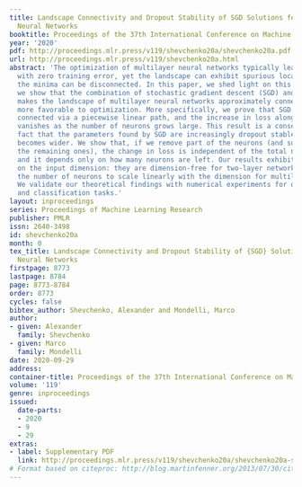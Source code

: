 ```yaml
---
title: Landscape Connectivity and Dropout Stability of SGD Solutions for Over-parameterized
  Neural Networks
booktitle: Proceedings of the 37th International Conference on Machine Learning
year: '2020'
pdf: http://proceedings.mlr.press/v119/shevchenko20a/shevchenko20a.pdf
url: http://proceedings.mlr.press/v119/shevchenko20a.html
abstract: 'The optimization of multilayer neural networks typically leads to a solution
  with zero training error, yet the landscape can exhibit spurious local minima and
  the minima can be disconnected. In this paper, we shed light on this phenomenon:
  we show that the combination of stochastic gradient descent (SGD) and over-parameterization
  makes the landscape of multilayer neural networks approximately connected and thus
  more favorable to optimization. More specifically, we prove that SGD solutions are
  connected via a piecewise linear path, and the increase in loss along this path
  vanishes as the number of neurons grows large. This result is a consequence of the
  fact that the parameters found by SGD are increasingly dropout stable as the network
  becomes wider. We show that, if we remove part of the neurons (and suitably rescale
  the remaining ones), the change in loss is independent of the total number of neurons,
  and it depends only on how many neurons are left. Our results exhibit a mild dependence
  on the input dimension: they are dimension-free for two-layer networks and require
  the number of neurons to scale linearly with the dimension for multilayer networks.
  We validate our theoretical findings with numerical experiments for different architectures
  and classification tasks.'
layout: inproceedings
series: Proceedings of Machine Learning Research
publisher: PMLR
issn: 2640-3498
id: shevchenko20a
month: 0
tex_title: Landscape Connectivity and Dropout Stability of {SGD} Solutions for Over-parameterized
  Neural Networks
firstpage: 8773
lastpage: 8784
page: 8773-8784
order: 8773
cycles: false
bibtex_author: Shevchenko, Alexander and Mondelli, Marco
author:
- given: Alexander
  family: Shevchenko
- given: Marco
  family: Mondelli
date: 2020-09-29
address: 
container-title: Proceedings of the 37th International Conference on Machine Learning
volume: '119'
genre: inproceedings
issued:
  date-parts:
  - 2020
  - 9
  - 29
extras:
- label: Supplementary PDF
  link: http://proceedings.mlr.press/v119/shevchenko20a/shevchenko20a-supp.pdf
# Format based on citeproc: http://blog.martinfenner.org/2013/07/30/citeproc-yaml-for-bibliographies/
---
```

